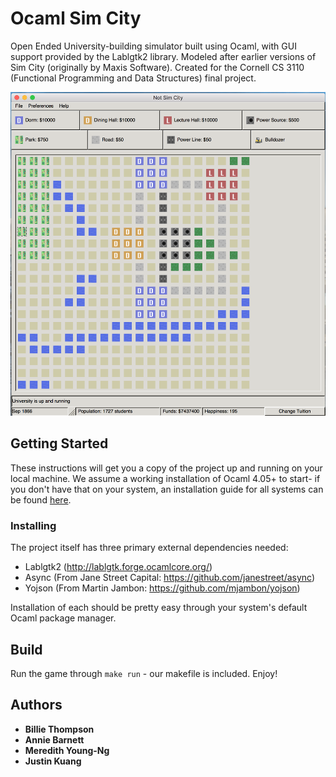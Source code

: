 # Ocaml Sim City

Open Ended University-building simulator built using Ocaml, with GUI support provided by the Lablgtk2 library. Modeled after earlier versions of Sim City (originally by Maxis Software). Created for the Cornell CS 3110 (Functional Programming and Data Structures) final project.

![Game Demo](game_scrnshot.png?raw=true "Game Screenshot")


## Getting Started

These instructions will get you a copy of the project up and running on your local machine. We assume a working installation of Ocaml 4.05+ to start- if you don't have that on your system, an installation guide for all systems can be found [here](https://ocaml.org/docs/install.html).

### Installing

The project itself has three primary external dependencies needed:
* Lablgtk2 (http://lablgtk.forge.ocamlcore.org/)
* Async (From Jane Street Capital: https://github.com/janestreet/async)
* Yojson (From Martin Jambon: https://github.com/mjambon/yojson)

Installation of each should be pretty easy through your system's default Ocaml package manager.

## Build

Run the game through `make run` - our makefile is included. Enjoy!

## Authors

* **Billie Thompson**  
* **Annie Barnett**
* **Meredith Young-Ng**
* **Justin Kuang**
